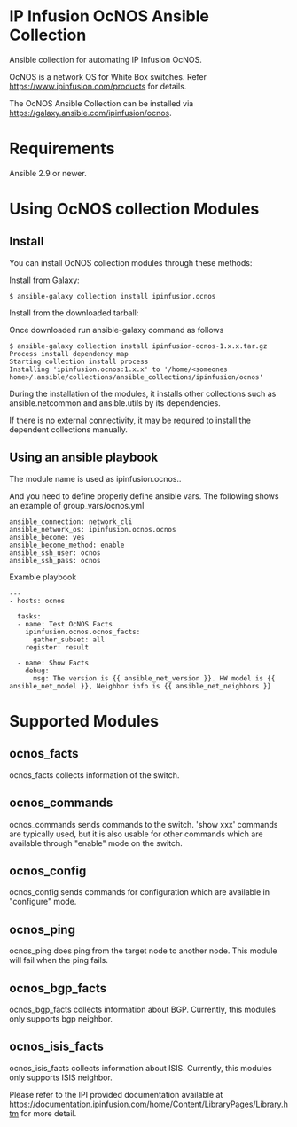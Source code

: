 # IP Infusion OcNOS Ansible Collection

Ansible collection for automating IP Infusion OcNOS.

OcNOS is a network OS for White Box switches. Refer https://www.ipinfusion.com/products for details.

The OcNOS Ansible Collection can be installed via https://galaxy.ansible.com/ipinfusion/ocnos.

# Requirements
Ansible 2.9 or newer.

# Using OcNOS collection Modules

## Install
You can install OcNOS collection modules through these methods:

Install from Galaxy:
```
$ ansible-galaxy collection install ipinfusion.ocnos
```

Install from the downloaded tarball:

Once downloaded run ansible-galaxy command as follows
```
$ ansible-galaxy collection install ipinfusion-ocnos-1.x.x.tar.gz       
Process install dependency map
Starting collection install process
Installing 'ipinfusion.ocnos:1.x.x' to '/home/<someones home>/.ansible/collections/ansible_collections/ipinfusion/ocnos'
```

During the installation of the modules, it installs other collections such as ansible.netcommon and ansible.utils by its dependencies.

If there is no external connectivity, it may be required to install the dependent collections manually.

## Using an ansible playbook
The module name is used as ipinfusion.ocnos.<module>.

And you need to define properly define ansible vars.
The following shows an example of group_vars/ocnos.yml
```
ansible_connection: network_cli
ansible_network_os: ipinfusion.ocnos.ocnos
ansible_become: yes
ansible_become_method: enable
ansible_ssh_user: ocnos
ansible_ssh_pass: ocnos
```

Examble playbook
```
---
- hosts: ocnos

  tasks:
  - name: Test OcNOS Facts
    ipinfusion.ocnos.ocnos_facts:
      gather_subset: all
    register: result

  - name: Show Facts
    debug:
      msg: The version is {{ ansible_net_version }}. HW model is {{ ansible_net_model }}, Neighbor info is {{ ansible_net_neighbors }}
```


# Supported Modules

## ocnos_facts
ocnos_facts collects information of the switch.

## ocnos_commands
ocnos_commands sends commands to the switch. 
'show xxx' commands are typically used, but it is also usable for other commands which are available through "enable" mode on the switch.

## ocnos_config
ocnos_config sends commands for configuration which are available in "configure" mode.

## ocnos_ping
ocnos_ping does ping from the target node to another node. This module will fail when the ping fails.

## ocnos_bgp_facts
ocnos_bgp_facts collects information about BGP. Currently, this modules only supports bgp neighbor.

## ocnos_isis_facts
ocnos_isis_facts collects information about ISIS. Currently, this modules only supports ISIS neighbor.


Please refer to the IPI provided documentation available at https://documentation.ipinfusion.com/home/Content/LibraryPages/Library.htm for more detail.
